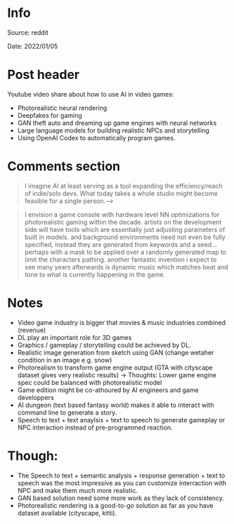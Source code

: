 # Info
Source: reddit

Date: 2022/01/05

# Post header
Youtube video share about how to use AI in video games:
- Photorealistic neural rendering
- Deepfakes for gaming
- GAN theft auto and dreaming up game engines with neural networks
- Large language models for building realistic NPCs and storytelling
- Using OpenAI Codex to automatically program games.

# Comments section

>I imagine AI at least serving as a tool expanding the efficiency/reach of indie/solo devs. What today takes a whole studio might become feasible for a single person.-->

>I envision a game console with hardware level NN optimizations for photorealistic gaming within the decade. artists on the development side will have tools which are essentially just adjusting parameters of built in models. and background environments need not even be fully specified, instead they are generated from keywords and a seed... perhaps with a mask to be applied over a randomly generated map to limit the characters pathing.
>another fantastic invention i expect to see many years afterwards is dynamic music which matches beat and tone to what is currently happening in the game.

# Notes

- Video game industry is bigger that movies & music industries combined (revenue)
- DL play an important role for 3D games
- Graphics / gameplay / storytelling could be achieved by DL.
- Realistic image generation from sketch using GAN (change wetaher condition in an image e.g. snow)
- Photorealism to transform game engine output (GTA with cityscape dataset gives very realistic results)
    &rarr; Thoughts: Lower game engine spec could be balanced with photorealistic model
- Game edition might be co-athoured by AI engineers and game developpers
- AI dungeon (text based fantasy world) makes it able to interact with command line to generate a story.
- Speech to text + text anaylsis + text to speech to generate gameplay or NPC interaction instead of pre-programmed reaction.

# Though:
- The Speech to text + semantic analysis + response generation + text to speech was the most impressive as you can customize interraction with NPC and make them much more realistic.
- GAN based solution need some more work as they lack of consistency.
- Photorealistic rendering is a good-to-go solution as far as you have dataset available (cityscape, kitti).